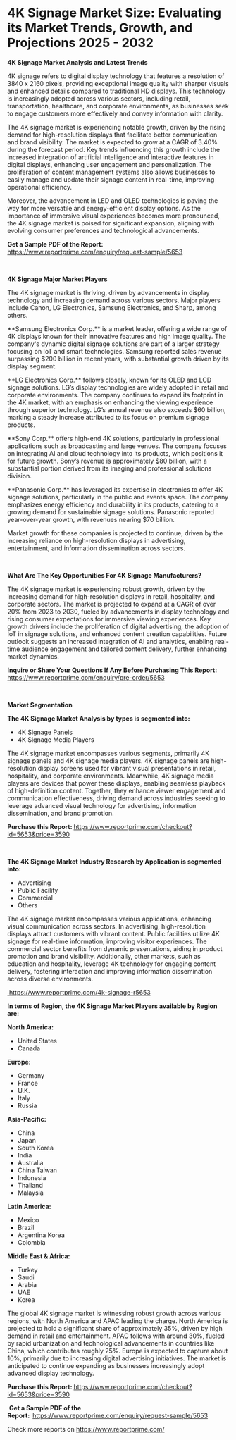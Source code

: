 <p><h1>4K Signage Market Size: Evaluating its Market Trends, Growth, and Projections 2025 - 2032</h1></p><p><strong>4K Signage Market Analysis and Latest Trends</strong></p>
<p><p>4K signage refers to digital display technology that features a resolution of 3840 x 2160 pixels, providing exceptional image quality with sharper visuals and enhanced details compared to traditional HD displays. This technology is increasingly adopted across various sectors, including retail, transportation, healthcare, and corporate environments, as businesses seek to engage customers more effectively and convey information with clarity.</p><p>The 4K signage market is experiencing notable growth, driven by the rising demand for high-resolution displays that facilitate better communication and brand visibility. The market is expected to grow at a CAGR of 3.40% during the forecast period. Key trends influencing this growth include the increased integration of artificial intelligence and interactive features in digital displays, enhancing user engagement and personalization. The proliferation of content management systems also allows businesses to easily manage and update their signage content in real-time, improving operational efficiency.</p><p>Moreover, the advancement in LED and OLED technologies is paving the way for more versatile and energy-efficient display options. As the importance of immersive visual experiences becomes more pronounced, the 4K signage market is poised for significant expansion, aligning with evolving consumer preferences and technological advancements.</p></p>
<p><strong>Get a Sample PDF of the Report:&nbsp;</strong> <a href="https://www.reportprime.com/enquiry/request-sample/5653?utm_campaign=3363&utm_medium=2&utm_source=Github&utm_content=ia&utm_term=19032025&utm_id=4k-signage">https://www.reportprime.com/enquiry/request-sample/5653</a></p>
<p>&nbsp;</p>
<p><strong>4K Signage Major Market Players</strong></p>
<p><p>The 4K signage market is thriving, driven by advancements in display technology and increasing demand across various sectors. Major players include Canon, LG Electronics, Samsung Electronics, and Sharp, among others.</p><p>**Samsung Electronics Corp.** is a market leader, offering a wide range of 4K displays known for their innovative features and high image quality. The company's dynamic digital signage solutions are part of a larger strategy focusing on IoT and smart technologies. Samsung reported sales revenue surpassing $200 billion in recent years, with substantial growth driven by its display segment.</p><p>**LG Electronics Corp.** follows closely, known for its OLED and LCD signage solutions. LG’s display technologies are widely adopted in retail and corporate environments. The company continues to expand its footprint in the 4K market, with an emphasis on enhancing the viewing experience through superior technology. LG’s annual revenue also exceeds $60 billion, marking a steady increase attributed to its focus on premium signage products.</p><p>**Sony Corp.** offers high-end 4K solutions, particularly in professional applications such as broadcasting and large venues. The company focuses on integrating AI and cloud technology into its products, which positions it for future growth. Sony’s revenue is approximately $80 billion, with a substantial portion derived from its imaging and professional solutions division.</p><p>**Panasonic Corp.** has leveraged its expertise in electronics to offer 4K signage solutions, particularly in the public and events space. The company emphasizes energy efficiency and durability in its products, catering to a growing demand for sustainable signage solutions. Panasonic reported year-over-year growth, with revenues nearing $70 billion.</p><p>Market growth for these companies is projected to continue, driven by the increasing reliance on high-resolution displays in advertising, entertainment, and information dissemination across sectors.</p></p>
<p>&nbsp;</p>
<p><strong>What Are The Key Opportunities For 4K Signage Manufacturers?</strong></p>
<p><p>The 4K signage market is experiencing robust growth, driven by the increasing demand for high-resolution displays in retail, hospitality, and corporate sectors. The market is projected to expand at a CAGR of over 20% from 2023 to 2030, fueled by advancements in display technology and rising consumer expectations for immersive viewing experiences. Key growth drivers include the proliferation of digital advertising, the adoption of IoT in signage solutions, and enhanced content creation capabilities. Future outlook suggests an increased integration of AI and analytics, enabling real-time audience engagement and tailored content delivery, further enhancing market dynamics.</p></p>
<p><strong>Inquire or Share Your Questions If Any Before Purchasing This Report:</strong> <a href="https://www.reportprime.com/enquiry/pre-order/5653?utm_campaign=3363&utm_medium=2&utm_source=Github&utm_content=ia&utm_term=19032025&utm_id=4k-signage">https://www.reportprime.com/enquiry/pre-order/5653</a></p>
<p>&nbsp;</p>
<p><strong>Market Segmentation</strong></p>
<p><strong>The 4K Signage Market Analysis by types is segmented into:</strong></p>
<p><ul><li>4K Signage Panels</li><li>4K Signage Media Players</li></ul></p>
<p><p>The 4K signage market encompasses various segments, primarily 4K signage panels and 4K signage media players. 4K signage panels are high-resolution display screens used for vibrant visual presentations in retail, hospitality, and corporate environments. Meanwhile, 4K signage media players are devices that power these displays, enabling seamless playback of high-definition content. Together, they enhance viewer engagement and communication effectiveness, driving demand across industries seeking to leverage advanced visual technology for advertising, information dissemination, and brand promotion.</p></p>
<p><strong>Purchase this Report:&nbsp;</strong><a href="https://www.reportprime.com/checkout?id=5653&price=3590&utm_campaign=3363&utm_medium=2&utm_source=Github&utm_content=ia&utm_term=19032025&utm_id=4k-signage">https://www.reportprime.com/checkout?id=5653&price=3590</a></p>
<p>&nbsp;</p>
<p><strong>The 4K Signage Market Industry Research by Application is segmented into:</strong></p>
<p><ul><li>Advertising</li><li>Public Facility</li><li>Commercial</li><li>Others</li></ul></p>
<p><p>The 4K signage market encompasses various applications, enhancing visual communication across sectors. In advertising, high-resolution displays attract customers with vibrant content. Public facilities utilize 4K signage for real-time information, improving visitor experiences. The commercial sector benefits from dynamic presentations, aiding in product promotion and brand visibility. Additionally, other markets, such as education and hospitality, leverage 4K technology for engaging content delivery, fostering interaction and improving information dissemination across diverse environments.</p></p>
<p><a href="https://www.reportprime.com/4k-signage-r5653?utm_campaign=3363&utm_medium=2&utm_source=Github&utm_content=ia&utm_term=19032025&utm_id=4k-signage">&nbsp;https://www.reportprime.com/4k-signage-r5653</a></p>
<p><strong>In terms of Region, the 4K Signage Market Players available by Region are:</strong></p>
<p>
    <p> <strong> North America: </strong>
        <ul>
            <li>United States</li>
            <li>Canada</li>
        </ul>
        </p> 
    <p> <strong> Europe: </strong>
        <ul>
            <li>Germany</li>
            <li>France</li>
            <li>U.K.</li>
            <li>Italy</li>
            <li>Russia</li>
        </ul>
        </p> 
    <p> <strong> Asia-Pacific: </strong>
        <ul>
            <li>China</li>
            <li>Japan</li>
            <li>South Korea</li>
            <li>India</li>
            <li>Australia</li>
            <li>China Taiwan</li>
            <li>Indonesia</li>
            <li>Thailand</li>
            <li>Malaysia</li>
        </ul>
        </p> 
    <p> <strong> Latin America: </strong>
        <ul>
            <li>Mexico</li>
            <li>Brazil</li>
            <li>Argentina Korea</li>
            <li>Colombia</li>
        </ul>
        </p> 
    <p> <strong> Middle East & Africa: </strong>
        <ul>
            <li>Turkey</li>
            <li>Saudi</li>
            <li>Arabia</li>
            <li>UAE</li>
            <li>Korea</li>
        </ul>
    </p>
    </p>
<p><p>The global 4K signage market is witnessing robust growth across various regions, with North America and APAC leading the charge. North America is projected to hold a significant share of approximately 35%, driven by high demand in retail and entertainment. APAC follows with around 30%, fueled by rapid urbanization and technological advancements in countries like China, which contributes roughly 25%. Europe is expected to capture about 10%, primarily due to increasing digital advertising initiatives. The market is anticipated to continue expanding as businesses increasingly adopt advanced display technology.</p></p>
<p><strong>Purchase this Report: </strong><a href="https://www.reportprime.com/checkout?id=5653&price=3590&utm_campaign=3363&utm_medium=2&utm_source=Github&utm_content=ia&utm_term=19032025&utm_id=4k-signage">https://www.reportprime.com/checkout?id=5653&price=3590</a></p>
<p>&nbsp;<strong>Get a Sample PDF of the Report:&nbsp;&nbsp;</strong><a href="https://www.reportprime.com/enquiry/request-sample/5653?utm_campaign=3363&utm_medium=2&utm_source=Github&utm_content=ia&utm_term=19032025&utm_id=4k-signage">https://www.reportprime.com/enquiry/request-sample/5653</a></p>
<p><strong></strong></p>
<p>Check more reports on <a href="https://www.reportprime.com/?utm_campaign=3363&utm_medium=2&utm_source=Github&utm_content=ia&utm_term=19032025&utm_id=4k-signage">https://www.reportprime.com/</a></p>